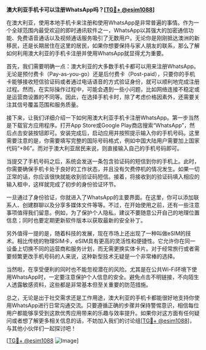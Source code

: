 **澳大利亚手机卡可以注册WhatsApp吗？[[TG💪+ @esim1088](https://t.me/s/esim1088)]**

在澳大利亚，使用本地手机卡来注册和使用WhatsApp是非常普遍的事情。作为一个全球范围内最受欢迎的即时通讯软件之一，WhatsApp以其强大的加密通信功能、免费语音通话以及视频通话服务吸引了无数用户。无论你是刚刚抵达澳洲的新移民，还是长期居住在这里的居民，如果你想要保持与家人朋友的联系，那么了解如何利用澳大利亚的手机卡注册并使用WhatsApp就显得尤为重要。

首先，我们需要明确一点：澳大利亚的大多数手机卡都可以用来注册WhatsApp。无论是预付费卡（Pay-as-you-go）还是后付费卡（Post-paid），只要你的手机卡能够接收短信验证码或者通过电话语音的方式验证身份，就可以顺利地完成注册过程。然而，在实际操作过程中，可能会遇到一些小问题，比如网络连接不稳定或是运营商设置的不同等。因此，在选择手机卡时，除了考虑价格因素外，还需要关注其信号覆盖范围和服务质量。

接下来，让我们详细介绍一下如何用澳大利亚手机卡注册WhatsApp。第一步当然是下载官方应用程序。打开App Store或Google Play商店搜索“WhatsApp”，然后点击安装按钮即可。安装完成后，启动应用并按照提示输入你的手机号码。这里需要注意的是，你需要填写完整的国际号码格式，例如中国大陆用户需要加上国家代码“+86”。而对于澳大利亚居民来说，则直接输入自己的手机号码即可。

当提交了手机号码之后，系统会发送一条包含验证码的短信到你的手机上。此时，你需要确保手机卡处于良好的工作状态，并且没有欠费停机的情况发生。如果一切正常的话，你应该很快就能收到验证码短信。接着，将接收到的验证码填入相应的输入框中，这样就完成了初步的身份验证环节。

一旦通过了身份验证，你就进入了WhatsApp的主要界面。在这里，你可以添加联系人、创建群聊以及分享多媒体文件等等。不过，在开始使用之前，还有一些注意事项值得我们留意。例如，为了保护个人隐私，建议不要随意公开自己的地理位置信息；同时也要定期更新软件版本以获取最新的安全补丁。

另外值得一提的是，随着科技的发展，现在市场上还出现了一种叫做eSIM的技术。相比传统的物理SIM卡，eSIM具有更高的灵活性和便捷性。它允许你在同一设备上切换不同的运营商和服务计划，而无需更换实体卡片。对于经常旅行或者需要频繁更改手机号码的人来说，这种新型技术无疑是一个非常棒的选择。

当然啦，在享受便利的同时也不能忽视潜在的风险。尤其是在公共Wi-Fi环境下使用WhatsApp时，一定要注意保护个人信息的安全。避免点击不明链接，不向陌生人透露敏感资料，这些都是非常基本但至关重要的防范措施。

总之，无论是出于社交需求还是工作用途，澳大利亚的手机卡都能很好地支持你使用WhatsApp进行日常沟通交流。只要遵循正确的步骤并保持警惕意识，相信每位用户都能够享受到这款优秀应用带来的乐趣与效率提升。如果你对这方面有任何疑问或者想了解更多相关信息的话，不妨加入我们的讨论组[[TG💪+ @esim1088](https://t.me/s/esim1088)]，与其他小伙伴们一起探讨吧！

[[TG💪+ @esim1088](https://t.me/s/esim1088) ![Image](https://i.postimg.cc/4NQfJmqS/Snipaste-2025-05-13-00-14-12.png)]
